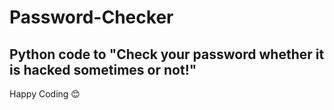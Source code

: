 # Password-Checker

## Python code to "Check your password whether it is hacked sometimes or not!" 

Happy Coding :blush:
